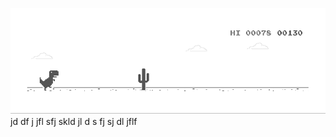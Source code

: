 ![image](https://github.com/sudimuk2017/qwaszx/blob/main/dino.gif)
jd  df  j  jfl sfj skld  jl d  s   fj  sj    dl  jflf

